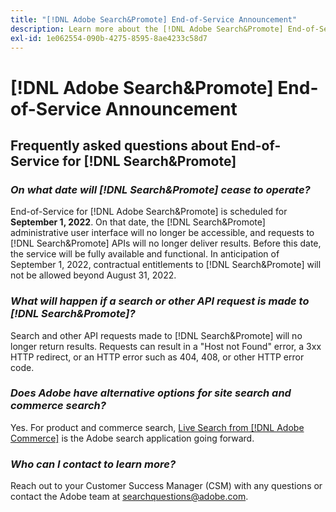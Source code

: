 ```yaml
---
title: "[!DNL Adobe Search&Promote] End-of-Service Announcement"
description: Learn more about the [!DNL Adobe Search&Promote] End-of-Service announcement.
exl-id: 1e062554-090b-4275-8595-8ae4233c58d7
---
```

# [!DNL Adobe Search&Promote] End-of-Service Announcement

## Frequently asked questions about End-of-Service for [!DNL Search&Promote]

### **_On what date will [!DNL Search&Promote] cease to operate?_**

  End-of-Service for [!DNL Adobe Search&Promote] is scheduled for **September 1, 2022**. On that date, the [!DNL Search&Promote] administrative user interface will no longer be accessible, and requests to [!DNL Search&Promote] APIs will no longer deliver results. Before this date, the service will be fully available and functional. In anticipation of September 1, 2022, contractual entitlements to [!DNL Search&Promote] will not be allowed beyond August 31, 2022.

### **_What will happen if a search or other API request is made to [!DNL Search&Promote]?_**

  Search and other API requests made to [!DNL Search&Promote] will no longer return results. Requests can result in a "Host not Found" error, a 3xx HTTP redirect, or an HTTP error such as 404, 408, or other HTTP error code.

### **_Does Adobe have alternative options for site search and commerce search?_**

  Yes. For product and commerce search, [Live Search from [!DNL Adobe Commerce]](https://devdocs.magento.com/live-search/overview.html) is the Adobe search application going forward.

<!-- ### **_Can Adobe recommend any frameworks or platforms that offer features similar to Search&Promote?_**

  Yes. If the Search&Promote feature is critical to your marketing strategy, consider the many open-source frameworks that exist to power search, including [Apache Solr](https://solr.apache.org/) and [Elastic Free and Open](https://www.elastic.co/about/free-and-open).  

  Also, both [AWS](https://aws.amazon.com/cloudsearch/) and [Microsoft&reg; Azure](https://azure.microsoft.com/en-us/services/search/) provide cloud-native search capabilities on their respective cloud platforms. You can integrate both options into Adobe Experience Manager Sites to power site search and more. -->

### **_Who can I contact to learn more?_**

  Reach out to your Customer Success Manager (CSM) with any questions or contact the Adobe team at [searchquestions@adobe.com](mailto:searchquestions@adobe.com).
